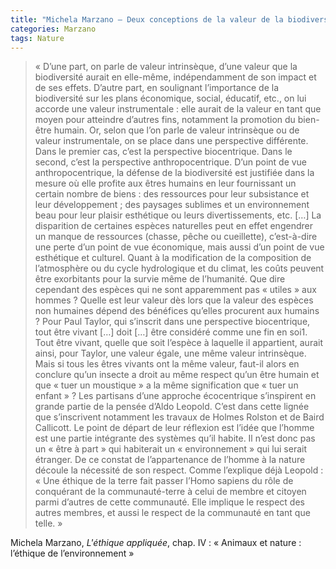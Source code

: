 ```yaml
---
title: "Michela Marzano – Deux conceptions de la valeur de la biodiversité"
categories: Marzano
tags: Nature
---
```

>« D’une part, on parle de valeur intrinsèque, d’une valeur que la biodiversité aurait en elle-même, indépendamment de son impact et de ses effets. D’autre part, en  soulignant  l’importance  de  la  biodiversité  sur  les plans économique, social, éducatif, etc., on lui accorde une  valeur  instrumentale :  elle  aurait  de  la  valeur  en tant  que  moyen  pour  atteindre  d’autres  fins,  notamment la promotion du bien-être humain. Or, selon que l’on parle de valeur intrinsèque ou de valeur instrumentale, on se place dans une perspective différente. Dans le premier cas, c’est la perspective biocentrique. Dans le second, c’est la perspective anthropocentrique.
>D’un point  de  vue  anthropocentrique, la  défense de  la  biodiversité est justifiée dans la mesure où elle profite aux êtres  humains  en  leur  fournissant  un  certain  nombre de  biens : des  ressources pour  leur subsistance et  leur développement ; des paysages sublimes et un environnement  beau  pour  leur  plaisir  esthétique  ou  leurs divertissements,  etc.  […] La  disparition de certaines espèces naturelles peut en effet engendrer un manque de ressources (chasse, pêche ou cueillette), c’est-à-dire  une  perte  d’un  point  de  vue  économique, mais  aussi  d’un  point  de  vue  esthétique  et  culturel. Quant à la modification de la composition de l’atmosphère  ou  du  cycle  hydrologique  et  du  climat,  les coûts peuvent être exorbitants pour la survie même de l’humanité.  Que  dire  cependant  des  espèces  qui  ne sont apparemment pas « utiles » aux hommes ? Quelle est  leur  valeur  dès  lors  que  la  valeur  des  espèces  non humaines dépend des bénéfices qu’elles procurent aux humains ? Pour Paul Taylor, qui s’inscrit dans une perspective biocentrique,  tout  être  vivant  […] doit […] être considéré  comme  une  fin  en  soi1.  Tout  être  vivant,  quelle que  soit  l’espèce  à  laquelle  il  appartient,  aurait  ainsi, pour  Taylor,  une  valeur  égale,  une  même  valeur  intrinsèque.  Mais  si  tous  les  êtres  vivants  ont  la  même valeur,  faut-il  alors  en  conclure  qu’un  insecte  a  droit au  même  respect  qu’un  être  humain  et  que  « tuer  un moustique »  a  la  même  signification  que  « tuer  un enfant » ?
>Les  partisans d’une  approche  écocentrique  s’inspirent  en  grande partie   de   la   pensée   d’Aldo   Leopold.   C’est   dans cette lignée que s’inscrivent notamment les travaux de Holmes  Rolston et  de  Baird  Callicott.  Le  point  de départ de leur réflexion est l’idée que l’homme est une partie  intégrante  des  systèmes  qu’il  habite.  Il  n’est donc  pas  un  « être  à  part »  qui  habiterait  un  « environnement »  qui  lui  serait  étranger. De  ce  constat  de  l’appartenance  de  l’homme  à  la nature  découle  la  nécessité  de  son  respect.  Comme l’explique déjà Leopold : « Une éthique de la terre fait passer  l’Homo  sapiens du  rôle  de  conquérant  de  la communauté-terre à celui de membre et citoyen parmi d’autres de cette communauté. Elle implique le respect des  autres  membres, et  aussi  le  respect  de  la  communauté  en  tant  que  telle. »

Michela Marzano, _L'éthique appliquée_, chap. IV : « Animaux et nature : l’éthique de l’environnement »
